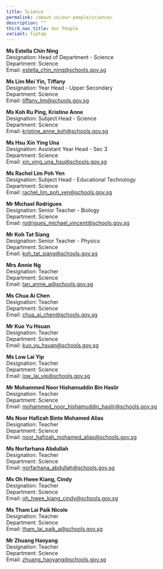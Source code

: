 ```yaml
---
title: Science
permalink: /about-us/our-people/science/
description: ""
third_nav_title: Our People
variant: tiptap
---
```

<p><strong>Ms Estella Chin Ning</strong>
<br>Designation: Head of Department - Science
<br>Department: Science
<br>Email: <a href="mailto:estella_chin_ning@schools.gov.sg" rel="noopener noreferrer nofollow" target="_blank">estella_chin_ning@schools.gov.sg</a>
</p>
<p><strong>Ms Lim Mei Yin, Tiffany</strong>
<br>Designation: Year Head - Upper Secondary
<br>Department: Science
<br>Email: <a href="mailto:tiffany_lim@schools.gov.sg" rel="noopener noreferrer nofollow" target="_blank">tiffany_lim@schools.gov.sg</a>
</p>
<p><strong>Ms Koh Ru Ping, Kristine Anne</strong>
<br>Designation: Subject Head - Science
<br>Department: Science
<br>Email: <a href="mailto:kristine_anne_koh@schools.gov.sg" rel="noopener noreferrer nofollow" target="_blank">kristine_anne_koh@schools.gov.sg</a>
</p>
<p><strong>Ms Hsu Xin Ying Una</strong>
<br>Designation: Assistant Year Head - Sec 3
<br>Department: Science
<br>Email: <a href="mailto:xin_ying_una_hsu@schools.gov.sg" rel="noopener noreferrer nofollow" target="_blank">xin_ying_una_hsu@schools.gov.sg</a>
</p>
<p><strong>Ms Rachel Lim Poh Yen</strong>
<br>Designation: Subject Head - Educational Technology
<br>Department: Science
<br>Email: <a href="mailto:rachel_lim_poh_yen@schools.gov.sg" rel="noopener noreferrer nofollow" target="_blank">rachel_lim_poh_yen@schools.gov.sg</a>
</p>
<p><strong>Mr Michael Rodrigues</strong>
<br>Designation: Senior Teacher - Biology
<br>Department: Science
<br>Email: <a href="mailto:rodrigues_michael_vincent@schools.gov.sg" rel="noopener noreferrer nofollow" target="_blank">rodrigues_michael_vincent@schools.gov.sg</a>
</p>
<p><strong>Mr Koh Tat Siang</strong>
<br>Designation: Senior Teacher - Physics
<br>Department: Science
<br>Email: <a href="mailto:koh_tat_siang@schools.gov.sg" rel="noopener noreferrer nofollow" target="_blank">koh_tat_siang@schools.gov.sg</a>
</p>
<p><strong>Mrs Annie Ng</strong>
<br>Designation: Teacher
<br>Department: Science
<br>Email: <a href="mailto:tan_annie_a@schools.gov.sg" rel="noopener noreferrer nofollow" target="_blank">tan_annie_a@schools.gov.sg</a>
</p>
<p><strong>Ms Chua Ai Chen</strong>
<br>Designation: Teacher
<br>Department: Science
<br>Email: <a href="mailto:chua_ai_chen@schools.gov.sg" rel="noopener noreferrer nofollow" target="_blank">chua_ai_chen@schools.gov.sg</a>
</p>
<p><strong>Mr Kuo Yu Hsuan</strong>
<br>Designation: Teacher
<br>Department: Science
<br>Email: <a href="mailto:kuo_yu_hsuan@schools.gov.sg" rel="noopener noreferrer nofollow" target="_blank">kuo_yu_hsuan@schools.gov.sg</a>
</p>
<p><strong>Ms Low Lai Yip</strong>
<br>Designation: Teacher
<br>Department: Science
<br>Email: <a href="mailto:low_lai_yip@schools.gov.sg" rel="noopener noreferrer nofollow" target="_blank">low_lai_yip@schools.gov.sg</a>
</p>
<p><strong>Mr Mohammed Noor Hishamuddin Bin Haslir</strong>
<br>Designation: Teacher
<br>Department: Science
<br>Email: <a href="mailto:mohammed_noor_hishamuddin_haslir@schools.gov.sg" rel="noopener noreferrer nofollow" target="_blank">mohammed_noor_hishamuddin_haslir@schools.gov.sg</a>
</p>
<p><strong>Ms Noor Hafizah Binte Mohamed Alias</strong>
<br>Designation: Teacher
<br>Department: Science
<br>Email: <a href="mailto:noor_hafizah_mohamed_alias@schools.gov.sg" rel="noopener noreferrer nofollow" target="_blank">noor_hafizah_mohamed_alias@schools.gov.sg</a>
</p>
<p><strong>Ms Norfarhana Abdullah</strong>
<br>Designation: Teacher
<br>Department: Science
<br>Email: <a href="mailto:norfarhana_abdullah@schools.gov.sg" rel="noopener noreferrer nofollow" target="_blank">norfarhana_abdullah@schools.gov.sg</a>
</p>
<p><strong>Ms Oh Hwee Kiang, Cindy</strong>
<br>Designation: Teacher
<br>Department: Science
<br>Email: <a href="mailto:oh_hwee_kiang_cindy@schools.gov.sg" rel="noopener noreferrer nofollow" target="_blank">oh_hwee_kiang_cindy@schools.gov.sg</a>
</p>
<p><strong>Ms Tham Lai Paik Nicole</strong>
<br>Designation: Teacher
<br>Department: Science
<br>Email: <a href="mailto:tham_lai_paik_a@schools.gov.sg" rel="noopener noreferrer nofollow" target="_blank">tham_lai_paik_a@schools.gov.sg</a>
</p>
<p><strong>Mr Zhuang Haoyang</strong>
<br>Designation: Teacher
<br>Department: Science
<br>Email: <a href="mailto:zhuang_haoyang@schools.gov.sg" rel="noopener noreferrer nofollow" target="_blank">zhuang_haoyang@schools.gov.sg</a>
</p>